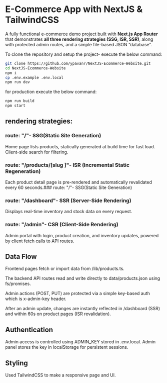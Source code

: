 # E-Commerce App with NextJS & TailwindCSS
A fully functional e-commerce demo project built with **Next.js App Router** that demonstrates **all three rendering strategies (SSG, ISR, SSR)**, along with protected admin routes, and a simple file-based JSON “database”.

To clone the repository and setup the project- execute the below command:
```bash
git clone https://github.com/ypavanr/NextJS-Ecommerce-Website.git
cd NextJS-Ecommerce-Website
npm i
cp .env.example .env.local
npm run dev
```

for production execute the below command:
```bash
npm run build
npm start
```

## rendering strategies:
### route: "/"- SSG(Static Site Generation)
Home page lists products, statically generated at build time for fast load. Client-side search for filtering.
### route: "/products/[slug ]"- ISR (Incremental Static Regeneration)
Each product detail page is pre-rendered and automatically revalidated every 60 seconds.### route: "/"- SSG(Static Site Generation)
### route: "/dashboard"- SSR (Server-Side Rendering)
Displays real-time inventory and stock data on every request.
### route: "/admin"- CSR (Client-Side Rendering)
Admin portal with login, product creation, and inventory updates, powered by client fetch calls to API routes.

## Data Flow
Frontend pages fetch or import data from /lib/products.ts.

The backend API routes read and write directly to data/products.json using fs/promises.

Admin actions (POST, PUT) are protected via a simple key-based auth which is x-admin-key header.

After an admin update, changes are instantly reflected in /dashboard (SSR) and within 60s on product pages (ISR revalidation).

## Authentication
Admin access is controlled using ADMIN_KEY stored in .env.local.
Admin panel stores the key in localStorage for persistent sessions.

## Styling
Used TailwindCSS to make a responsive page and UI.

